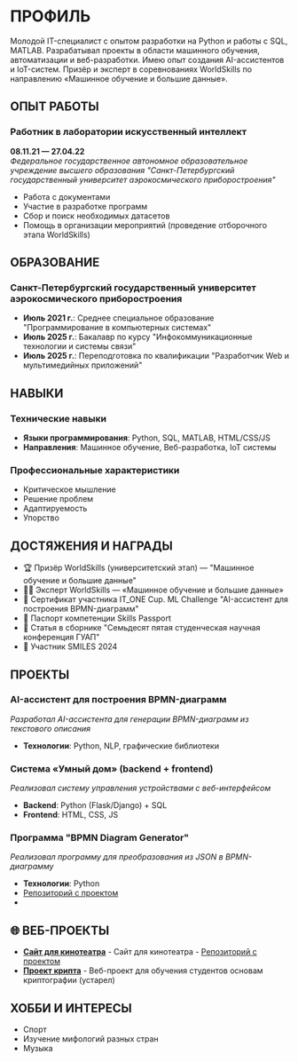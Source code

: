 # ПРОФИЛЬ

Молодой IT-специалист с опытом разработки на Python и работы с SQL, MATLAB. Разрабатывал проекты в области машинного обучения, автоматизации и веб-разработки. Имею опыт создания AI-ассистентов и IoT-систем. Призёр и эксперт в соревнованиях WorldSkills по направлению «Машинное обучение и большие данные».

## ОПЫТ РАБОТЫ

### Работник в лаборатории искусственный интеллект
**08.11.21 — 27.04.22**  
*Федеральное государственное автономное образовательное учреждение высшего образования "Санкт-Петербургский государственный университет аэрокосмического приборостроения"*

- Работа с документами
- Участие в разработке программ
- Сбор и поиск необходимых датасетов
- Помощь в организации мероприятий (проведение отборочного этапа WorldSkills)

## ОБРАЗОВАНИЕ

### Санкт-Петербургский государственный университет аэрокосмического приборостроения

- **Июль 2021 г.**: Среднее специальное образование "Программирование в компьютерных системах"
- **Июль 2025 г.**: Бакалавр по курсу "Инфокоммуникационные технологии и системы связи"
- **Июль 2025 г.**: Переподготовка по квалификации "Разработчик Web и мультимедийных приложений"

## НАВЫКИ

### Технические навыки
- **Языки программирования**: Python, SQL, MATLAB, HTML/CSS/JS
- **Направления**: Машинное обучение, Веб-разработка, IoT системы

### Профессиональные характеристики
- Критическое мышление
- Решение проблем
- Адаптируемость
- Упорство

## ДОСТЯЖЕНИЯ И НАГРАДЫ

- 🏆 Призёр WorldSkills (университетский этап) — "Машинное обучение и большие данные"
- 👨‍🏫 Эксперт WorldSkills — «Машинное обучение и большие данные»
- 📜 Сертификат участника IT_ONE Cup. ML Challenge "AI-ассистент для построения BPMN-диаграмм"
- 📘 Паспорт компетенции Skills Passport
- 📄 Статья в сборнике "Семьдесят пятая студенческая научная конференция ГУАП"
- 🎯 Участник SMILES 2024

## ПРОЕКТЫ

### AI-ассистент для построения BPMN-диаграмм
*Разработал AI-ассистента для генерации BPMN-диаграмм из текстового описания*
- **Технологии**: Python, NLP, графические библиотеки

### Система «Умный дом» (backend + frontend)
*Реализовал систему управления устройствами с веб-интерфейсом*
- **Backend**: Python (Flask/Django) + SQL
- **Frontend**: HTML, CSS, JS

### Программа "BPMN Diagram Generator"
*Реализовал программу для преобразования из JSON в BPMN-диаграмму*
- **Технологии**: Python
- [Репозиторий с проектом](https://github.com/mackarov-gog/BPMN-Diagram-Generator)
- 

## 🌐 ВЕБ-ПРОЕКТЫ

- **[Сайт для кинотеатра](http://b90525yp.beget.tech/)** - Сайт для кинотеатра - [Репозиторий с проектом](https://github.com/mackarov-gog/Kinosmotr-OLD)
- **[Проект крипта](http://b90525yp.beget.tech/GUAP/)** - Веб-проект для обучения студентов основам криптографии (устарел)

## ХОББИ И ИНТЕРЕСЫ

- Спорт
- Изучение мифологий разных стран
- Музыка





<!--
**mackarov-gog/mackarov-gog** is a ✨ _special_ ✨ repository because its `README.md` (this file) appears on your GitHub profile.

Here are some ideas to get you started:

- 🔭 I’m currently working on ...
- 🌱 I’m currently learning ...
- 👯 I’m looking to collaborate on ...
- 🤔 I’m looking for help with ...
- 💬 Ask me about ...
- 📫 How to reach me: ...
- 😄 Pronouns: ...
- ⚡ Fun fact: ...
-->
